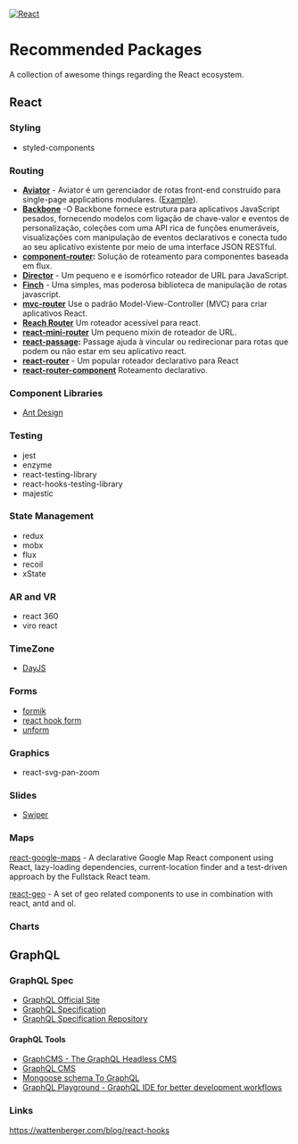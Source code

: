 [![React](https://img.shields.io/badge/react--blue?style=for-the-badge&logo=react&color=61dafb)](https://github.com/sindresorhus/awesome)

# Recommended Packages

A collection of awesome things regarding the React ecosystem.

## React

### Styling

- styled-components

### Routing

- **[Aviator](https://github.com/swipely/aviator)** - Aviator é um gerenciador de rotas front-end construído para single-page applications modulares. ([Example](https://gist.github.com/hojberg/9549330)).
- **[Backbone](https://backbonejs.org/)** -O Backbone fornece estrutura para aplicativos JavaScript pesados, fornecendo modelos com ligação de chave-valor e eventos de personalização, coleções com uma API rica de funções enumeráveis, visualizações com manipulação de eventos declarativos e conecta tudo ao seu aplicativo existente por meio de uma interface JSON RESTful.
- **[component-router](https://github.com/in-flux/component-router):** Solução de roteamento para componentes baseada em flux.
- **[Director](https://github.com/flatiron/director)** - Um pequeno e e isomórfico roteador de URL para JavaScript.
- **[Finch](http://stoodder.github.io/finchjs/)** - Uma simples, mas poderosa biblioteca de manipulação de rotas javascript.
- **[mvc-router](https://github.com/rajeev-k/mvc-router)** Use o padrão Model-View-Controller (MVC) para criar aplicativos React.
- **[Reach Router](https://reach.tech/router)** Um roteador acessível para react.
- **[react-mini-router](https://github.com/larrymyers/react-mini-router)** Um pequeno mixin de roteador de URL.
- **[react-passage](https://github.com/dollarshaveclub/react-passage):** Passage ajuda à vincular ou redirecionar para rotas que podem ou não estar em seu aplicativo react.
- **[react-router](https://github.com/rackt/react-router)** - Um popular roteador declarativo para React
- **[react-router-component](https://github.com/andreypopp/react-router-component)** Roteamento declarativo.

### Component Libraries

- [Ant Design](http://ant.design/)

### Testing

- jest
- enzyme
- react-testing-library
- react-hooks-testing-library
- majestic

### State Management

- redux
- mobx
- flux
- recoil
- xState

### AR and VR

- react 360
- viro react

### TimeZone

- [DayJS](https://github.com/iamkun/dayjs)

### Forms

- [formik](https://formik.org/docs/overview)
- [react hook form](https://react-hook-form.com/get-started)
- [unform](https://github.com/Rocketseat/unform)

### Graphics

- react-svg-pan-zoom

### Slides

- [Swiper](https://swiperjs.com/get-started/)

### Maps

[react-google-maps](https://github.com/tomchentw/react-google-maps) - A declarative Google Map React component using React, lazy-loading dependencies, current-location finder and a test-driven approach by the Fullstack React team.

[react-geo](https://github.com/terrestris/react-geo) - A set of geo related components to use in combination with react, antd and ol.

### Charts

## GraphQL

### GraphQL Spec

- [GraphQL Official Site](http://graphql.org/)
- [GraphQL Specification](https://github.com/graphql/graphql-spec/tree/master/spec)
- [GraphQL Specification Repository](https://github.com/facebook/graphql)

#### GraphQL Tools

- [GraphCMS - The GraphQL Headless CMS](https://graphcms.com)
- [GraphQL CMS](https://github.com/sarkistlt/graphql-auto-generating-cms)
- [Mongoose schema To GraphQL](https://github.com/sarkistlt/mongoose-schema-to-graphql)
- [GraphQL Playground - GraphQL IDE for better development workflows](https://github.com/graphcool/graphql-playground)

### Links

https://wattenberger.com/blog/react-hooks
